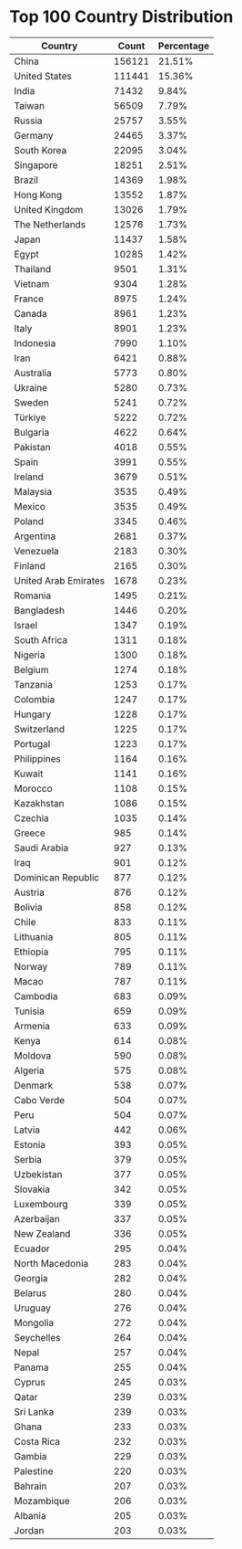 # Top 100 Country Distribution
| Country | Count | Percentage |
|----|----|----|
| China | 156121 | 21.51% |
| United States | 111441 | 15.36% |
| India | 71432 | 9.84% |
| Taiwan | 56509 | 7.79% |
| Russia | 25757 | 3.55% |
| Germany | 24465 | 3.37% |
| South Korea | 22095 | 3.04% |
| Singapore | 18251 | 2.51% |
| Brazil | 14369 | 1.98% |
| Hong Kong | 13552 | 1.87% |
| United Kingdom | 13026 | 1.79% |
| The Netherlands | 12576 | 1.73% |
| Japan | 11437 | 1.58% |
| Egypt | 10285 | 1.42% |
| Thailand | 9501 | 1.31% |
| Vietnam | 9304 | 1.28% |
| France | 8975 | 1.24% |
| Canada | 8961 | 1.23% |
| Italy | 8901 | 1.23% |
| Indonesia | 7990 | 1.10% |
| Iran | 6421 | 0.88% |
| Australia | 5773 | 0.80% |
| Ukraine | 5280 | 0.73% |
| Sweden | 5241 | 0.72% |
| Türkiye | 5222 | 0.72% |
| Bulgaria | 4622 | 0.64% |
| Pakistan | 4018 | 0.55% |
| Spain | 3991 | 0.55% |
| Ireland | 3679 | 0.51% |
| Malaysia | 3535 | 0.49% |
| Mexico | 3535 | 0.49% |
| Poland | 3345 | 0.46% |
| Argentina | 2681 | 0.37% |
| Venezuela | 2183 | 0.30% |
| Finland | 2165 | 0.30% |
| United Arab Emirates | 1678 | 0.23% |
| Romania | 1495 | 0.21% |
| Bangladesh | 1446 | 0.20% |
| Israel | 1347 | 0.19% |
| South Africa | 1311 | 0.18% |
| Nigeria | 1300 | 0.18% |
| Belgium | 1274 | 0.18% |
| Tanzania | 1253 | 0.17% |
| Colombia | 1247 | 0.17% |
| Hungary | 1228 | 0.17% |
| Switzerland | 1225 | 0.17% |
| Portugal | 1223 | 0.17% |
| Philippines | 1164 | 0.16% |
| Kuwait | 1141 | 0.16% |
| Morocco | 1108 | 0.15% |
| Kazakhstan | 1086 | 0.15% |
| Czechia | 1035 | 0.14% |
| Greece | 985 | 0.14% |
| Saudi Arabia | 927 | 0.13% |
| Iraq | 901 | 0.12% |
| Dominican Republic | 877 | 0.12% |
| Austria | 876 | 0.12% |
| Bolivia | 858 | 0.12% |
| Chile | 833 | 0.11% |
| Lithuania | 805 | 0.11% |
| Ethiopia | 795 | 0.11% |
| Norway | 789 | 0.11% |
| Macao | 787 | 0.11% |
| Cambodia | 683 | 0.09% |
| Tunisia | 659 | 0.09% |
| Armenia | 633 | 0.09% |
| Kenya | 614 | 0.08% |
| Moldova | 590 | 0.08% |
| Algeria | 575 | 0.08% |
| Denmark | 538 | 0.07% |
| Cabo Verde | 504 | 0.07% |
| Peru | 504 | 0.07% |
| Latvia | 442 | 0.06% |
| Estonia | 393 | 0.05% |
| Serbia | 379 | 0.05% |
| Uzbekistan | 377 | 0.05% |
| Slovakia | 342 | 0.05% |
| Luxembourg | 339 | 0.05% |
| Azerbaijan | 337 | 0.05% |
| New Zealand | 336 | 0.05% |
| Ecuador | 295 | 0.04% |
| North Macedonia | 283 | 0.04% |
| Georgia | 282 | 0.04% |
| Belarus | 280 | 0.04% |
| Uruguay | 276 | 0.04% |
| Mongolia | 272 | 0.04% |
| Seychelles | 264 | 0.04% |
| Nepal | 257 | 0.04% |
| Panama | 255 | 0.04% |
| Cyprus | 245 | 0.03% |
| Qatar | 239 | 0.03% |
| Sri Lanka | 239 | 0.03% |
| Ghana | 233 | 0.03% |
| Costa Rica | 232 | 0.03% |
| Gambia | 229 | 0.03% |
| Palestine | 220 | 0.03% |
| Bahrain | 207 | 0.03% |
| Mozambique | 206 | 0.03% |
| Albania | 205 | 0.03% |
| Jordan | 203 | 0.03% |
